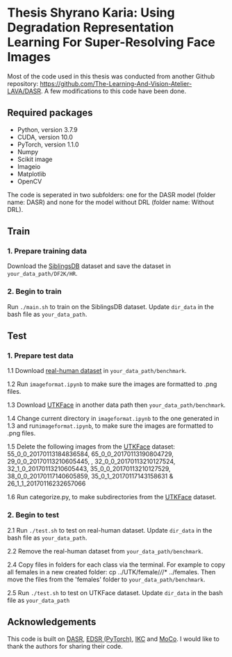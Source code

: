 # Thesis Shyrano Karia: Using Degradation Representation Learning For Super-Resolving Face Images
Most of the code used in this thesis was conducted from another Github repository: https://github.com/The-Learning-And-Vision-Atelier-LAVA/DASR. A few modifications to this code have been done. 

## Required packages
- Python, version 3.7.9
- CUDA, version 10.0
- PyTorch, version 1.1.0
- Numpy
- Scikit image
- Imageio
- Matplotlib
- OpenCV

The code is seperated in two subfolders: one for the DASR model (folder name: DASR) and none for the model without DRL (folder name: Without DRL).

## Train
### 1. Prepare training data 

Download the [SiblingsDB](https://areeweb.polito.it/ricerca/cgvg/siblingsDB.html) dataset and save the dataset in `your_data_path/DF2K/HR`.

### 2. Begin to train
Run `./main.sh` to train on the SiblingsDB dataset. Update `dir_data` in the bash file as `your_data_path`.

## Test
### 1. Prepare test data 

1.1 Download [real-human dataset](https://www.kaggle.com/datasets/hamzaboulahia/hardfakevsrealfaces) in `your_data_path/benchmark`.

1.2 Run `imageformat.ipynb` to make sure the images are formatted to .png files.

1.3 Download [UTKFace](https://www.kaggle.com/datasets/jangedoo/utkface-new) in another data path then `your_data_path/benchmark`.

1.4 Change current directory in `imageformat.ipynb` to the one generated in 1.3 and run`imageformat.ipynb`, to make sure the images are formatted to .png files.

1.5 Delete the following images from the [UTKFace](https://www.kaggle.com/datasets/jangedoo/utkface-new) dataset: 55_0_0_20170113184836584, 65_0_0_20170113190804729, 29_0_0_20170113210605445, 
, 32_0_0_20170113210127524, 32_1_0_20170113210605443, 35_0_0_20170113210127529, 38_0_0_20170117140605859, 35_0_1_20170117143158631 & 26_1_1_20170116232657066

1.6 Run categorize.py, to make subdirectories from the [UTKFace](https://www.kaggle.com/datasets/jangedoo/utkface-new) dataset.

### 2. Begin to test

2.1 Run `./test.sh` to test on real-human dataset. Update `dir_data` in the bash file as `your_data_path`.

2.2 Remove the real-human dataset from `your_data_path/benchmark`.

2.4 Copy files in folders for each class via the terminal. For example to copy all females in a new created folder: cp ../UTK/female/*/*/* ../females. Then move the files from the 'females' folder to `your_data_path/benchmark`.

2.5 Run `./test.sh` to test on UTKFace dataset. Update `dir_data` in the bash file as `your_data_path`

## Acknowledgements
This code is built on [DASR](https://github.com/The-Learning-And-Vision-Atelier-LAVA/DASR), [EDSR (PyTorch)](https://github.com/thstkdgus35/EDSR-PyTorch), [IKC](https://github.com/yuanjunchai/IKC) and [MoCo](https://github.com/facebookresearch/moco). I would like to thank the authors for sharing their code. 

